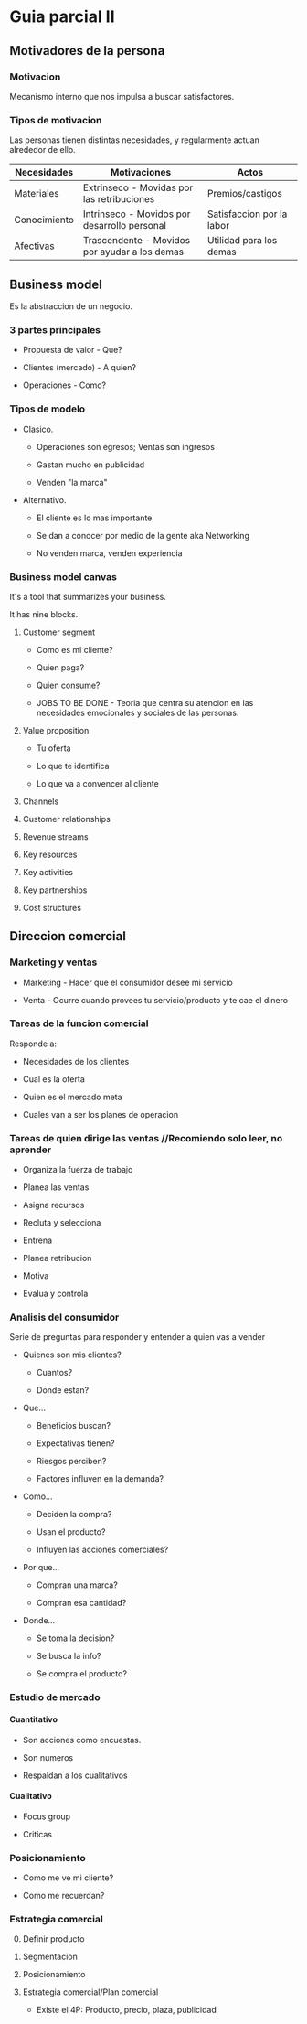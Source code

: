 # Guia parcial II

## Motivadores de la persona

### Motivacion 

Mecanismo interno que nos impulsa a buscar satisfactores.

### Tipos de motivacion

Las personas tienen distintas necesidades, y regularmente actuan alrededor de ello.

|Necesidades        |Motivaciones                                   |Actos                      |
|---                |---                                            |---                        |
|Materiales         |Extrinseco - Movidas por las retribuciones     |Premios/castigos           |
|Conocimiento       |Intrinseco - Movidos por desarrollo personal   |Satisfaccion por la labor  |
|Afectivas          |Trascendente - Movidos por ayudar a los demas  |Utilidad para los demas    |

## Business model 

Es la abstraccion de un negocio.

### 3 partes principales

- Propuesta de valor - Que?

- Clientes (mercado) - A quien?

- Operaciones - Como?

### Tipos de modelo

- Clasico. 

    - Operaciones son egresos; Ventas son ingresos

    - Gastan mucho en publicidad

    - Venden "la marca"

- Alternativo. 

    - El cliente es lo mas importante

    - Se dan a conocer por medio de la gente aka Networking

    - No venden marca, venden experiencia

### Business model canvas

It's a tool that summarizes your business.

It has nine blocks.

1. Customer segment

    - Como es mi cliente?

    - Quien paga?

    - Quien consume? 

    - JOBS TO BE DONE - Teoria que centra su atencion en las necesidades emocionales y sociales de las personas.

2. Value proposition

    - Tu oferta

    - Lo que te identifica

    - Lo que va a convencer al cliente

3. Channels

4. Customer relationships

5. Revenue streams

6. Key resources

7. Key activities

8. Key partnerships

9. Cost structures

## Direccion comercial

### Marketing y ventas

- Marketing - Hacer que el consumidor desee mi servicio

- Venta - Ocurre cuando provees tu servicio/producto y te cae el dinero

### Tareas de la funcion comercial

Responde a:

- Necesidades de los clientes

- Cual es la oferta

- Quien es el mercado meta

- Cuales van a ser los planes de operacion

### Tareas de quien dirige las ventas //Recomiendo solo leer, no aprender

- Organiza la fuerza de trabajo

- Planea las ventas

- Asigna recursos

- Recluta y selecciona

- Entrena

- Planea retribucion

- Motiva

- Evalua y controla

### Analisis del consumidor

Serie de preguntas para responder y entender a quien vas a vender

- Quienes son mis clientes? 

    - Cuantos?

    - Donde estan?

- Que...
    
    - Beneficios buscan?

    - Expectativas tienen? 

    - Riesgos perciben? 

    - Factores influyen en la demanda? 

- Como...

    - Deciden la compra? 

    - Usan el producto?

    - Influyen las acciones comerciales? 

- Por que...
    
    - Compran una marca? 

    - Compran esa cantidad?

- Donde...

    - Se toma la decision?

    - Se busca la info?

    - Se compra el producto? 

### Estudio de mercado

#### Cuantitativo 

- Son acciones como encuestas.

- Son numeros 

- Respaldan a los cualitativos

#### Cualitativo

- Focus group

- Criticas

### Posicionamiento

- Como me ve mi cliente? 

- Como me recuerdan?

### Estrategia comercial

0. Definir producto

1. Segmentacion

2. Posicionamiento

3. Estrategia comercial/Plan comercial

    - Existe el 4P: Producto, precio, plaza, publicidad